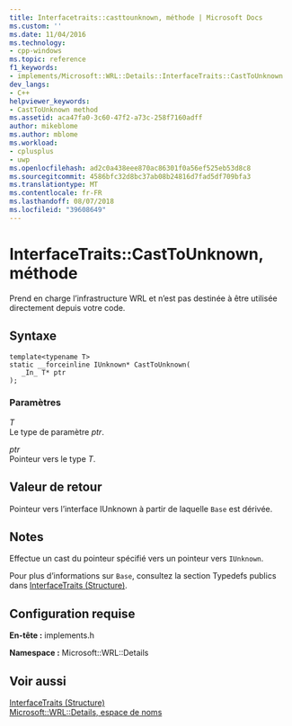 ```yaml
---
title: Interfacetraits::casttounknown, méthode | Microsoft Docs
ms.custom: ''
ms.date: 11/04/2016
ms.technology:
- cpp-windows
ms.topic: reference
f1_keywords:
- implements/Microsoft::WRL::Details::InterfaceTraits::CastToUnknown
dev_langs:
- C++
helpviewer_keywords:
- CastToUnknown method
ms.assetid: aca47fa0-3c60-47f2-a73c-258f7160adff
author: mikeblome
ms.author: mblome
ms.workload:
- cplusplus
- uwp
ms.openlocfilehash: ad2c0a438eee870ac86301f0a56ef525eb53d8c8
ms.sourcegitcommit: 4586bfc32d8bc37ab08b24816d7fad5df709bfa3
ms.translationtype: MT
ms.contentlocale: fr-FR
ms.lasthandoff: 08/07/2018
ms.locfileid: "39608649"
---
```

# <a name="interfacetraitscasttounknown-method"></a>InterfaceTraits::CastToUnknown, méthode
Prend en charge l’infrastructure WRL et n’est pas destinée à être utilisée directement depuis votre code.  
  
## <a name="syntax"></a>Syntaxe  
  
```  
template<typename T>  
static __forceinline IUnknown* CastToUnknown(  
   _In_ T* ptr  
);  
```  
  
### <a name="parameters"></a>Paramètres  
 *T*  
 Le type de paramètre *ptr*.  
  
 *ptr*  
 Pointeur vers le type *T*.  
  
## <a name="return-value"></a>Valeur de retour  
 Pointeur vers l’interface IUnknown à partir de laquelle `Base` est dérivée.  
  
## <a name="remarks"></a>Notes  
 Effectue un cast du pointeur spécifié vers un pointeur vers `IUnknown`.  
  
 Pour plus d’informations sur `Base`, consultez la section Typedefs publics dans [InterfaceTraits (Structure)](../windows/interfacetraits-structure.md).  
  
## <a name="requirements"></a>Configuration requise  
 **En-tête :** implements.h  
  
 **Namespace :** Microsoft::WRL::Details  
  
## <a name="see-also"></a>Voir aussi  
 [InterfaceTraits (Structure)](../windows/interfacetraits-structure.md)   
 [Microsoft::WRL::Details, espace de noms](../windows/microsoft-wrl-details-namespace.md)